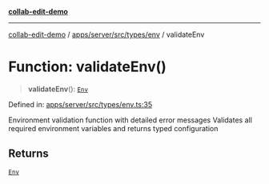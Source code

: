 [**collab-edit-demo**](../../../../../../README.md)

***

[collab-edit-demo](../../../../../../README.md) / [apps/server/src/types/env](../README.md) / validateEnv

# Function: validateEnv()

> **validateEnv**(): [`Env`](../type-aliases/Env.md)

Defined in: [apps/server/src/types/env.ts:35](https://github.com/austyle-io/pub-sub-demo/blob/facd25f09850fc4e78e94ce267c52e173d869933/apps/server/src/types/env.ts#L35)

Environment validation function with detailed error messages
Validates all required environment variables and returns typed configuration

## Returns

[`Env`](../type-aliases/Env.md)
